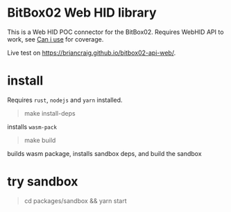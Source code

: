 # BitBox02 Web HID library

This is a Web HID POC connector for the BitBox02.
Requires WebHID API to work, see [Can i use](https://caniuse.com/webhid) for coverage.

Live test on https://briancraig.github.io/bitbox02-api-web/. 

# install

Requires `rust`, `nodejs` and `yarn` installed.

> make install-deps  

installs `wasm-pack`

> make build

builds wasm package, installs sandbox deps, and build the sandbox 

# try sandbox

> cd packages/sandbox && yarn start
